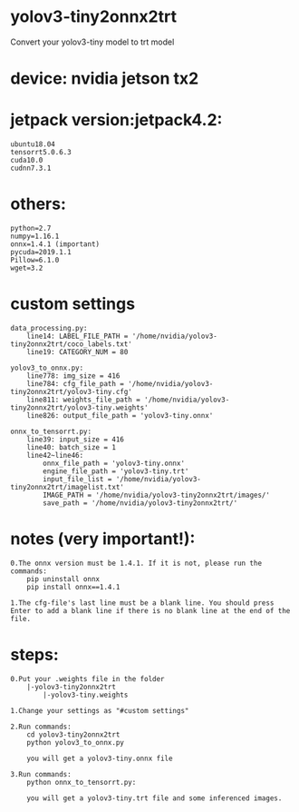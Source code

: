 # yolov3-tiny2onnx2trt
Convert your yolov3-tiny model to trt model

# device: nvidia jetson tx2


# jetpack version:jetpack4.2:
	ubuntu18.04 
	tensorrt5.0.6.3 
	cuda10.0 
	cudnn7.3.1


# others:
	python=2.7
	numpy=1.16.1
	onnx=1.4.1 (important)
	pycuda=2019.1.1
	Pillow=6.1.0
	wget=3.2


# custom settings

	data_processing.py:
		line14: LABEL_FILE_PATH = '/home/nvidia/yolov3-tiny2onnx2trt/coco_labels.txt'
		line19: CATEGORY_NUM = 80

	yolov3_to_onnx.py:
		line778: img_size = 416
		line784: cfg_file_path = '/home/nvidia/yolov3-tiny2onnx2trt/yolov3-tiny.cfg'
		line811: weights_file_path = '/home/nvidia/yolov3-tiny2onnx2trt/yolov3-tiny.weights'
		line826: output_file_path = 'yolov3-tiny.onnx'

	onnx_to_tensorrt.py:
		line39: input_size = 416
		line40: batch_size = 1
		line42~line46:
		    onnx_file_path = 'yolov3-tiny.onnx'
		    engine_file_path = 'yolov3-tiny.trt'
		    input_file_list = '/home/nvidia/yolov3-tiny2onnx2trt/imagelist.txt'
		    IMAGE_PATH = '/home/nvidia/yolov3-tiny2onnx2trt/images/'
		    save_path = '/home/nvidia/yolov3-tiny2onnx2trt/'
# notes (very important!):
	0.The onnx version must be 1.4.1. If it is not, please run the commands:
		pip uninstall onnx
		pip install onnx==1.4.1
	
	1.The cfg-file's last line must be a blank line. You should press Enter to add a blank line if there is no blank line at the end of the file.
	
# steps:
	0.Put your .weights file in the folder
		|-yolov3-tiny2onnx2trt
			|-yolov3-tiny.weights
	
	1.Change your settings as "#custom settings"

	2.Run commands:
		cd yolov3-tiny2onnx2trt
		python yolov3_to_onnx.py

		you will get a yolov3-tiny.onnx file

	3.Run commands:	
	  	python onnx_to_tensorrt.py:

		you will get a yolov3-tiny.trt file and some inferenced images.

